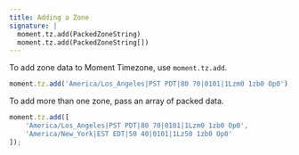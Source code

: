 ```yaml
---
title: Adding a Zone
signature: |
  moment.tz.add(PackedZoneString)
  moment.tz.add(PackedZoneString[])
---
```


To add zone data to Moment Timezone, use `moment.tz.add`.

```js
moment.tz.add('America/Los_Angeles|PST PDT|80 70|0101|1Lzm0 1zb0 Op0');
```

To add more than one zone, pass an array of packed data.

```js
moment.tz.add([
	'America/Los_Angeles|PST PDT|80 70|0101|1Lzm0 1zb0 Op0',
	'America/New_York|EST EDT|50 40|0101|1Lz50 1zb0 Op0'
]);
```
